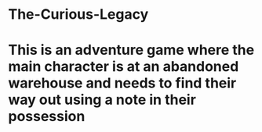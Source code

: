 # The-Curious-Legacy
# This is an adventure game where the main character is at an abandoned warehouse and needs to find their way out using a note in their possession
